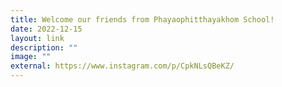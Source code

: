 ```yaml
---
title: Welcome our friends from Phayaophitthayakhom School!
date: 2022-12-15
layout: link
description: ""
image: ""
external: https://www.instagram.com/p/CpkNLsQBeKZ/
---
```


